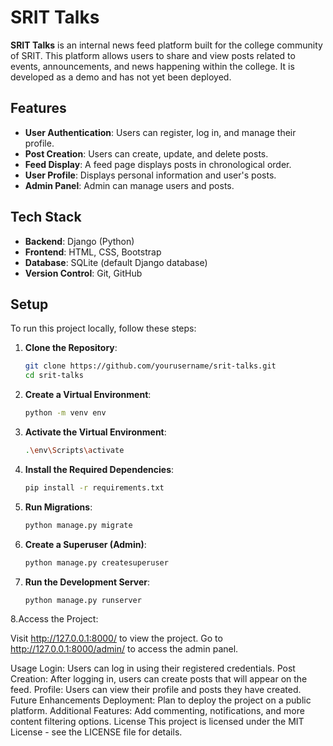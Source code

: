 # SRIT Talks

**SRIT Talks** is an internal news feed platform built for the college community of SRIT. This platform allows users to share and view posts related to events, announcements, and news happening within the college. It is developed as a demo and has not yet been deployed.

## Features

- **User Authentication**: Users can register, log in, and manage their profile.
- **Post Creation**: Users can create, update, and delete posts.
- **Feed Display**: A feed page displays posts in chronological order.
- **User Profile**: Displays personal information and user's posts.
- **Admin Panel**: Admin can manage users and posts.

## Tech Stack

- **Backend**: Django (Python)
- **Frontend**: HTML, CSS, Bootstrap
- **Database**: SQLite (default Django database)
- **Version Control**: Git, GitHub

## Setup

To run this project locally, follow these steps:

1. **Clone the Repository**:

   ```bash
   git clone https://github.com/yourusername/srit-talks.git
   cd srit-talks
2. **Create a Virtual Environment**:

   ```bash
   python -m venv env
3. **Activate the Virtual Environment**:

   ```bash
   .\env\Scripts\activate
4. **Install the Required Dependencies**:

   ```bash
   pip install -r requirements.txt
5. **Run Migrations**:

   ```bash
   python manage.py migrate
6. **Create a Superuser (Admin)**:

   ```bash
   python manage.py createsuperuser
7. **Run the Development Server**:

   ```bash
   python manage.py runserver
8.Access the Project:

Visit http://127.0.0.1:8000/ to view the project.
Go to http://127.0.0.1:8000/admin/ to access the admin panel.

Usage
   Login: Users can log in using their registered credentials.
   Post Creation: After logging in, users can create posts that will appear on the feed.
   Profile: Users can view their profile and posts they have created.
Future Enhancements
   Deployment: Plan to deploy the project on a public platform.
   Additional Features: Add commenting, notifications, and more content filtering options.
License
This project is licensed under the MIT License - see the LICENSE file for details.
